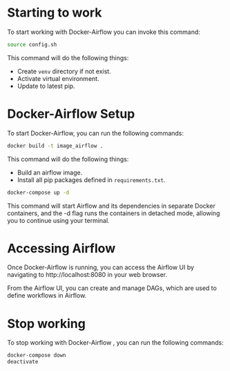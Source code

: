 # Starting to work

To start working with Docker-Airflow you can invoke this command:

```bash
source config.sh
```

This command will do the following things:

- Create `venv` directory if not exist.
- Activate virtual environment.
- Update to latest pip.


# Docker-Airflow Setup

To start Docker-Airflow, you can run the following commands:

```zsh
docker build -t image_airflow .
```
This command will do the following things:
- Build an airflow image.
- Install all pip packages defined in `requirements.txt`.




```zsh
docker-compose up -d
```
This command will start Airflow and its dependencies in separate Docker containers, and the -d flag runs the containers in detached mode, allowing you to continue using your terminal.

# Accessing Airflow

Once Docker-Airflow is running, you can access the Airflow UI by navigating to http://localhost:8080 in your web browser.

From the Airflow UI, you can create and manage DAGs, which are used to define workflows in Airflow.


# Stop working

To stop working with Docker-Airflow , you can run the following commands:

```zsh
docker-compose down
deactivate
```